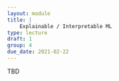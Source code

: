 ```yaml
---
layout: module
title: |
    Explainable / Interpretable ML
type: lecture
draft: 1
group: 4
due_date: 2021-02-22
---
```


TBD